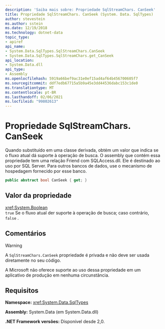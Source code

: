 ```yaml
---
description: 'Saiba mais sobre: Propriedade SqlStreamChars. CanSeek'
title: Propriedade SqlStreamChars. CanSeek (System. Data. SqlTypes)
author: stevestein
ms.author: sstein
ms.date: 12/19/2018
ms.technology: dotnet-data
topic_type:
- apiref
api_name:
- System.Data.SqlTypes.SqlStreamChars.CanSeek
- System.Data.SqlTypes.SqlStreamChars.get_CanSeek
api_location:
- System.Data.dll
api_type:
- Assembly
ms.openlocfilehash: 5919a66bef9ac31e0ef15ad4af64b456700605f7
ms.sourcegitcommit: ddf7edb67715a5b9a45e3dd44536dabc153c1de0
ms.translationtype: MT
ms.contentlocale: pt-BR
ms.lasthandoff: 02/06/2021
ms.locfileid: "99802613"
---
```

# <a name="sqlstreamcharscanseek-property"></a>Propriedade SqlStreamChars. CanSeek

Quando substituído em uma classe derivada, obtém um valor que indica se o fluxo atual dá suporte à operação de busca. O assembly que contém essa propriedade tem uma relação Friend com SQLAccess.dll. Ele é destinado ao uso por SQL Server. Para outros bancos de dados, use o mecanismo de hospedagem fornecido por esse banco.

```csharp
public abstract bool CanSeek { get; }
```

## <a name="property-value"></a>Valor da propriedade

<xref:System.Boolean>\
`true` Se o fluxo atual der suporte à operação de busca; caso contrário, `false` .

## <a name="remarks"></a>Comentários

> [!WARNING]
> A `SqlStreamChars.CanSeek` propriedade é privada e não deve ser usada diretamente no seu código.
>
> A Microsoft não oferece suporte ao uso dessa propriedade em um aplicativo de produção em nenhuma circunstância.

## <a name="requirements"></a>Requisitos

**Namespace:** <xref:System.Data.SqlTypes>

**Assembly:** System.Data (em System.Data.dll)

**.NET Framework versões:** Disponível desde 2,0.
